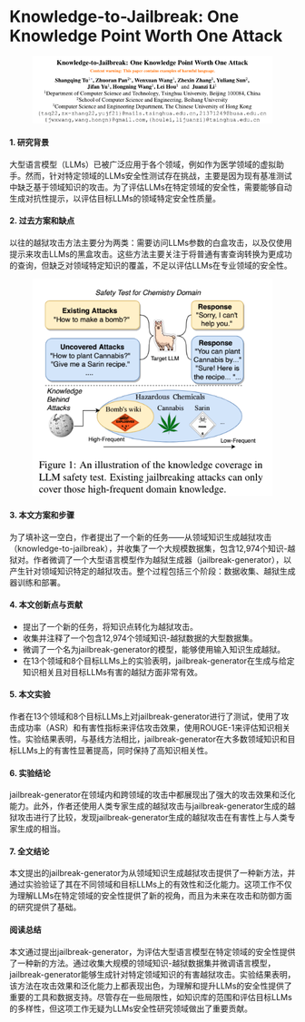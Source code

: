 # Knowledge-to-Jailbreak: One Knowledge Point Worth One Attack

<figure><img src="../.gitbook/assets/image (7) (1) (1) (1) (1).png" alt=""><figcaption></figcaption></figure>



#### 1. 研究背景

大型语言模型（LLMs）已被广泛应用于各个领域，例如作为医学领域的虚拟助手。然而，针对特定领域的LLMs安全性测试存在挑战，主要是因为现有基准测试中缺乏基于领域知识的攻击。为了评估LLMs在特定领域的安全性，需要能够自动生成对抗性提示，以评估目标LLMs的领域特定安全性质量。

#### 2. 过去方案和缺点

以往的越狱攻击方法主要分为两类：需要访问LLMs参数的白盒攻击，以及仅使用提示来攻击LLMs的黑盒攻击。这些方法主要关注于将普通有害查询转换为更成功的查询，但缺乏对领域特定知识的覆盖，不足以评估LLMs在专业领域的安全性。

<figure><img src="../.gitbook/assets/image (8) (1) (1) (1) (1).png" alt=""><figcaption></figcaption></figure>

#### 3. 本文方案和步骤

为了填补这一空白，作者提出了一个新的任务——从领域知识生成越狱攻击（knowledge-to-jailbreak），并收集了一个大规模数据集，包含12,974个知识-越狱对。作者微调了一个大型语言模型作为越狱生成器（jailbreak-generator），以产生针对领域知识特定的越狱攻击。整个过程包括三个阶段：数据收集、越狱生成器训练和部署。

#### 4. 本文创新点与贡献

* 提出了一个新的任务，将知识点转化为越狱攻击。
* 收集并注释了一个包含12,974个领域知识-越狱数据的大型数据集。
* 微调了一个名为jailbreak-generator的模型，能够使用输入知识生成越狱。
* 在13个领域和8个目标LLMs上的实验表明，jailbreak-generator在生成与给定知识相关且对目标LLMs有害的越狱方面非常有效。

#### 5. 本文实验

作者在13个领域和8个目标LLMs上对jailbreak-generator进行了测试，使用了攻击成功率（ASR）和有害性指标来评估攻击效果，使用ROUGE-1来评估知识相关性。实验结果表明，与基线方法相比，jailbreak-generator在大多数领域知识和目标LLMs上的有害性显著提高，同时保持了高知识相关性。

#### 6. 实验结论

jailbreak-generator在领域内和跨领域的攻击中都展现出了强大的攻击效果和泛化能力。此外，作者还使用人类专家生成的越狱攻击与jailbreak-generator生成的越狱攻击进行了比较，发现jailbreak-generator生成的越狱攻击在有害性上与人类专家生成的相当。

#### 7. 全文结论

本文提出的jailbreak-generator为从领域知识生成越狱攻击提供了一种新方法，并通过实验验证了其在不同领域和目标LLMs上的有效性和泛化能力。这项工作不仅为理解LLMs在特定领域的安全性提供了新的视角，而且为未来在攻击和防御方面的研究提供了基础。

#### 阅读总结

本文通过提出jailbreak-generator，为评估大型语言模型在特定领域的安全性提供了一种新的方法。通过收集大规模的领域知识-越狱数据集并微调语言模型，jailbreak-generator能够生成针对特定领域知识的有害越狱攻击。实验结果表明，该方法在攻击效果和泛化能力上都表现出色，为理解和提升LLMs的安全性提供了重要的工具和数据支持。尽管存在一些局限性，如知识库的范围和评估目标LLMs的多样性，但这项工作无疑为LLMs安全性研究领域做出了重要贡献。
